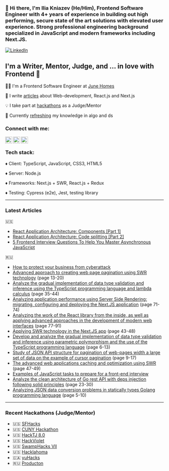 ### 👋 Hi there, I'm Ilia Kniazev (He/Him), Frontend Software Engineer with 4+ years of experience in building out high performing, secure state of the art solutions with elevated user experience. Strong professional engineering background specialized in JavaScript and modern frameworks including Next.JS.  

[![LinkedIn](https://img.shields.io/badge/LinkedIn-0077B5?style=for-the-badge&logo=linkedin&logoColor=white)](https://www.linkedin.com/in/iliakniazev/)

## I'm a Writer, Mentor, Judge, and ... in love with Frontend 🤤

👨‍💻 I'm a Frontend Software Engineer at [June Homes](https://junehomes.com)

🔭 I write [articles](#articles) about Web-development, React.js and Next.js

💡 I take part at [hackathons](#hacks) as a Judge/Mentor

🌱 Currently [refreshing](https://github.com/KNIAZEV1/algo-js-solutions) my knowledge in algo and ds

### Connect with me:

[<img align="left" alt="Ilia Kniazev | LinkedIn" width="22px" src="https://cdn.jsdelivr.net/npm/simple-icons@v3/icons/linkedin.svg" />][linkedin]
[<img align="left" alt="Ilia Kniazev | Twitter" width="22px" src="https://cdn.jsdelivr.net/npm/simple-icons@v3/icons/twitter.svg" />][twitter]
[<img align="left" alt="Ilia Kniazev | Facebook" width="22px" src="https://cdn.jsdelivr.net/npm/simple-icons@v3/icons/facebook.svg" />][facebook]

<br />

### Tech stack:

♦️ Client: TypeScript, JavaScript, CSS3, HTML5

♦️ Server: Node.js

♦️ Frameworks: Next.js + SWR, React.js + Redux

♦️ Testing: Cypress (e2e), Jest, testing library

<hr id='articles'/>

### <h3>Latest Articles</h3>

🇺🇸
- [React Application Architecture: Components [Part 1]](https://hackernoon.com/react-application-architecture-components-part-1-1w1l340n)
- [React Application Architecture: Code splitting [Part 2]](https://hackernoon.com/react-application-architecture-code-splitting-part-2-pmb35ii)
- [5 Frontend Interview Questions To Help You Master Asynchronous JavaScript](https://javascript.plainenglish.io/5-frontend-interview-questions-to-help-you-master-asynchronous-javascript-3339d0f89fdc?gi=c77c82c90f89)

🇷🇺
- [How to protect your business from cyberattack](https://delovoymir.biz/kak-zaschitit-svoy-biznes-ot-kiberataki.html)
- [Advanced approach to creating web page pagination using SWR technology](https://naukaip.ru/wp-content/uploads/2021/09/MK-1179.pdf) (page 13-20)
- [Analyze the gradual implementation of data type validation and inference using the TypeScript programming language and lambda calculus](https://www.europe-science.com/wp-content/uploads/2021/09/Sciences-of-Europe-No-78-2021-Vol.-1.pdf) (page 35-44)
- [Analyzing application performance using Server Side Rendering: migrating, configuring and deploying the Next.JS application](https://www.europe-science.com/wp-content/uploads/2021/08/Sciences-of-Europe-No-76-2021-Vol.-1.pdf) (page 71-74)
- [Analyzing the work of the React library from the inside, as well as applying advanced approaches in the development of modern web interfaces](https://naukaip.ru/wp-content/uploads/2021/10/МК-1211.pdf) (page 77-91)
- [Applying SWR technology in the Next.JS app](https://scientificmagazine.ru/images/PDF/2021/60/Nauchnyj-zhurnal-5-60-.pdf) (page 43-48)
- [Develop and analyze the gradual implementation of data type validation and inference using parametric polymorphism and the use of the TypeScript programming language](https://internationalconference.ru/images/PDF/2021/73/EUROPEAN_RESEARCH-5-73-.pdf) (page 6-13)
- [Study of JSON API structure for pagination of web-pages width a large set of data on the example of cursor pagination](https://scientific-conference.com/images/PDF/2021/82/International_scientific_review-6-82-ISBN-.pdf) (page 9-17)
- [The advanced web applications caching and optimization using SWR](https://www.europe-science.com/wp-content/uploads/2021/07/Sciences-of-Europe-No-73-2021-Vol-1.pdf) (page 47-49)
- [Examples of JavaScript tasks to prepare for a front-end interview](https://tproger.ru/articles/primery-zadach-po-javascript-dlja-podgotovki-dzhuna-k-sobesedovaniju-po-frontendu/)
- [Analyze the clean architecture of Go rest API with deps injection following solid principles](https://ipi1.ru/homepage/images/PDF/2021/166/PSME-9-166-.pdf) (page 23-30)
- [Analyzing JSON data conversion problems in statically types Golang programming language](https://scienceproblems.ru/images/PDF/2021/66/pn-7-66-.pdf) (page 5-10)

<hr id='hacks'/>

### <h3>Recent Hackathons (Judge/Mentor)</h3>

- 🇺🇸 [SFHacks](https://sf-hacks.devpost.com/)
- 🇺🇸 [CUNY Hackathon](https://the-cuny-hackathon-2021.devpost.com)
- 🇺🇸 [HackTJ 8.0](https://hacktj2021.devpost.com/)
- 🇺🇸 [HackViolet](https://hackviolet.devpost.com/)
- 🇺🇸 [SwampHacks VII](https://swamphacks-vii.devpost.com/)
- 🇺🇸 [Hacklahoma](https://hacklahoma21.devpost.com/)
- 🇨🇦 [yuHacks](https://yuhacks2021.devpost.com)
- 🇷🇺 [Producton](https://producton.online/eng)

[twitter]: https://twitter.com/IliaKniazev1
[linkedin]: https://linkedin.com/in/iliakniazev
[facebook]: https://www.facebook.com/iliakn/
